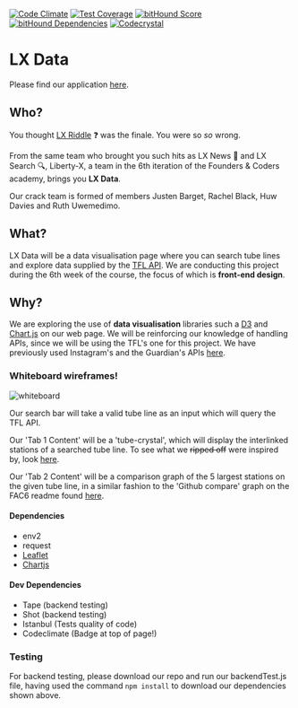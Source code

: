  [![Code Climate](https://codeclimate.com/github/liberty-x/lxdata/badges/gpa.svg)](https://codeclimate.com/github/liberty-x/lxdata) [![Test Coverage](https://codeclimate.com/github/liberty-x/lxdata/badges/coverage.svg)](https://codeclimate.com/github/liberty-x/lxdata/coverage) [![bitHound Score](https://www.bithound.io/github/liberty-x/lxdata/badges/score.svg)](https://www.bithound.io/github/liberty-x/lxdata) [![bitHound Dependencies](https://www.bithound.io/github/liberty-x/lxdata/badges/dependencies.svg)](https://www.bithound.io/github/liberty-x/lxdata/master/dependencies/npm) [![Codecrystal](https://img.shields.io/badge/code-crystal-5CB3FF.svg)](http://codecrystal.herokuapp.com/crystalise/liberty-x/lxdata/master)

# LX Data

Please find our application [here](http://immense-beach-1207.herokuapp.com/).

## Who?

You thought [LX Riddle](http://agile-beyond-9343.herokuapp.com/) :question: was the finale. You were so *so* wrong.

From the same team who brought you such hits as LX News :newspaper: and LX Search :mag:, Liberty-X, a team in the 6th iteration of the Founders & Coders academy, brings you **LX Data**.

Our crack team is formed of members Justen Barget, Rachel Black, Huw Davies and Ruth Uwemedimo.

## What?

LX Data will be a data visualisation page where you can search tube lines and explore data supplied by the [TFL API](https://api.tfl.gov.uk/). We are conducting this project during the 6th week of the course, the focus of which is **front-end design**.

## Why?

We are exploring the use of **data visualisation** libraries such a [D3](http://d3js.org/) and [Chart.js](http://www.chartjs.org/) on our web page. We will be reinforcing our knowledge of handling APIs, since we will be using the TFL's one for this project. We have previously used Instagram's and the Guardian's APIs [here](https://github.com/liberty-x/lxnews).

### Whiteboard wireframes!

![whiteboard](https://files.gitter.im/RachelBLondon/libert-x/seWD/rsz_whiteboardwireframe.jpg)

Our search bar will take a valid tube line as an input which will query the TFL API.

Our 'Tab 1 Content' will be a 'tube-crystal', which will display the interlinked stations of a searched tube line. To see what we ~~ripped off~~ were inspired by, look [here](https://github.com/Crystal-Clear/codecrystal).

Our 'Tab 2 Content' will be a comparison graph of the 5 largest stations on the given tube line, in a similar fashion to the 'Github compare' graph on the FAC6 readme found [here](https://github.com/FAC6/book/blob/master/patterns/week6/chartjs.md).

#### Dependencies

* env2
* request
* [Leaflet](http://leafletjs.com/)
* [Chartjs](http://www.chartjs.org/)

#### Dev Dependencies

* Tape (backend testing)
* Shot (backend testing)
* Istanbul (Tests quality of code)
* Codeclimate (Badge at top of page!)

### Testing

For backend testing, please download our repo and run our backendTest.js file, having used the command ``npm install`` to download our dependencies shown above.
